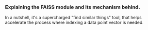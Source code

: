 ### Explaining the FAISS module and its mechanism behind. 

In a nutshell, it's a supercharged "find similar things" tool, that helps accelerate the process where indexing a data point vector is needed. 
